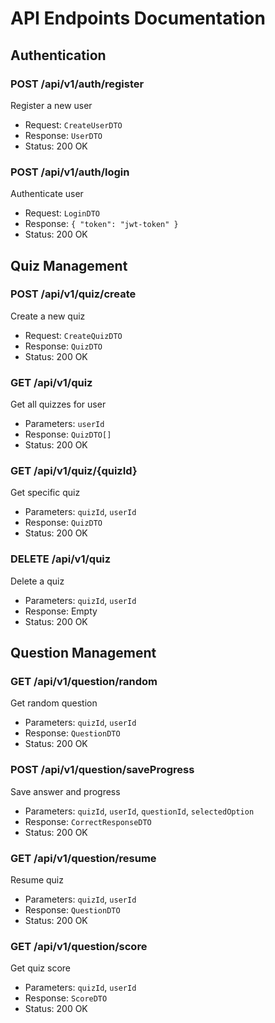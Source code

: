 # API Endpoints Documentation

## Authentication
### POST /api/v1/auth/register
Register a new user
- Request: `CreateUserDTO`
- Response: `UserDTO`
- Status: 200 OK

### POST /api/v1/auth/login
Authenticate user
- Request: `LoginDTO`
- Response: `{ "token": "jwt-token" }`
- Status: 200 OK

## Quiz Management
### POST /api/v1/quiz/create
Create a new quiz
- Request: `CreateQuizDTO`
- Response: `QuizDTO`
- Status: 200 OK

### GET /api/v1/quiz
Get all quizzes for user
- Parameters: `userId`
- Response: `QuizDTO[]`
- Status: 200 OK

### GET /api/v1/quiz/{quizId}
Get specific quiz
- Parameters: `quizId`, `userId`
- Response: `QuizDTO`
- Status: 200 OK

### DELETE /api/v1/quiz
Delete a quiz
- Parameters: `quizId`, `userId`
- Response: Empty
- Status: 200 OK

## Question Management
### GET /api/v1/question/random
Get random question
- Parameters: `quizId`, `userId`
- Response: `QuestionDTO`
- Status: 200 OK

### POST /api/v1/question/saveProgress
Save answer and progress
- Parameters: `quizId`, `userId`, `questionId`, `selectedOption`
- Response: `CorrectResponseDTO`
- Status: 200 OK

### GET /api/v1/question/resume
Resume quiz
- Parameters: `quizId`, `userId`
- Response: `QuestionDTO`
- Status: 200 OK

### GET /api/v1/question/score
Get quiz score
- Parameters: `quizId`, `userId`
- Response: `ScoreDTO`
- Status: 200 OK
